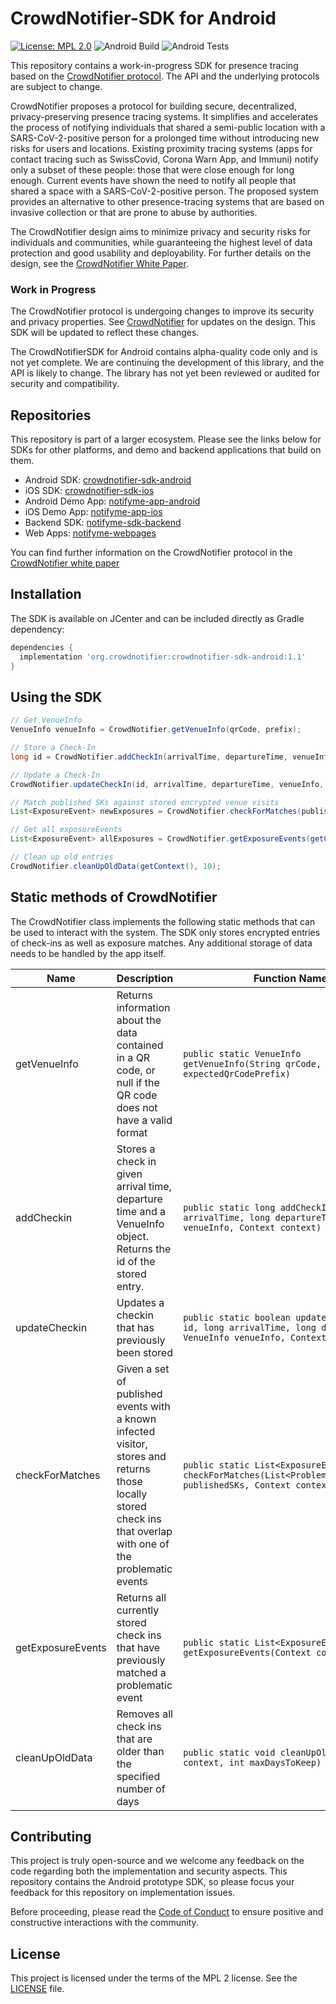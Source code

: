 # CrowdNotifier-SDK for Android

[![License: MPL 2.0](https://img.shields.io/badge/License-MPL%202.0-brightgreen.svg)](https://github.com/CrowdNotifier/crowdnotifier-sdk-android/blob/master/LICENSE)
![Android Build](https://github.com/CrowdNotifier/crowdnotifier-sdk-android/workflows/Build/badge.svg)
![Android Tests](https://github.com/CrowdNotifier/crowdnotifier-sdk-android/workflows/Android%20Tests/badge.svg)

This repository contains a work-in-progress SDK for presence tracing based on the [CrowdNotifier protocol](https://github.com/CrowdNotifier/documents). The API and the underlying protocols are subject to change.

CrowdNotifier proposes a protocol for building secure, decentralized, privacy-preserving presence tracing systems. It simplifies and accelerates the process of notifying individuals that shared a semi-public location with a SARS-CoV-2-positive person for a prolonged time without introducing new risks for users and locations. Existing proximity tracing systems (apps for contact tracing such as SwissCovid, Corona Warn App, and Immuni) notify only a subset of these people: those that were close enough for long enough. Current events have shown the need to notify all people that shared a space with a SARS-CoV-2-positive person. The proposed system provides an alternative to other presence-tracing systems that are based on invasive collection or that are prone to abuse by authorities.

The CrowdNotifier design aims to minimize privacy and security risks for individuals and communities, while guaranteeing the highest level of data protection and good usability and deployability. For further details on the design, see the [CrowdNotifier White Paper](https://github.com/CrowdNotifier/documents).

### Work in Progress
The CrowdNotifier protocol is undergoing changes to improve its security and privacy properties. See [CrowdNotifier](https://github.com/CrowdNotifier/documents) for updates on the design. This SDK will be updated to reflect these changes.

The CrowdNotifierSDK for Android contains alpha-quality code only and is not yet complete. We are continuing the development of this library, and the API is likely to change. The library has not yet been reviewed or audited for security and compatibility.

## Repositories

This repository is part of a larger ecosystem. Please see the links below for SDKs for other platforms, and demo and backend applications that build on them.

* Android SDK: [crowdnotifier-sdk-android](https://github.com/CrowdNotifier/crowdnotifier-sdk-android)
* iOS SDK: [crowdnotifier-sdk-ios](https://github.com/CrowdNotifier/crowdnotifier-sdk-ios)
* Android Demo App: [notifyme-app-android](https://github.com/notifyme-app/notifyme-app-android)
* iOS Demo App: [notifyme-app-ios](https://github.com/notifyme-app/notifyme-app-ios)
* Backend SDK: [notifyme-sdk-backend](https://github.com/notifyme-app/notifyme-sdk-backend)
* Web Apps: [notifyme-webpages](https://github.com/notifyme-app/notifyme-webpages)

You can find further information on the CrowdNotifier protocol in the [CrowdNotifier white paper](https://github.com/CrowdNotifier/documents)

## Installation

The SDK is available on JCenter and can be included directly as Gradle dependency:

```groovy
dependencies {
  implementation 'org.crowdnotifier:crowdnotifier-sdk-android:1.1'
}
```

## Using the SDK

```java
// Get VenueInfo
VenueInfo venueInfo = CrowdNotifier.getVenueInfo(qrCode, prefix);

// Store a Check-In
long id = CrowdNotifier.addCheckIn(arrivalTime, departureTime, venueInfo, getContext());

// Update a Check-In
CrowdNotifier.updateCheckIn(id, arrivalTime, departureTime, venueInfo, getContext());

// Match published SKs against stored encrypted venue visits
List<ExposureEvent> newExposures = CrowdNotifier.checkForMatches(publishedSKs, getContext());

// Get all exposureEvents
List<ExposureEvent> allExposures = CrowdNotifier.getExposureEvents(getContext());

// Clean up old entries
CrowdNotifier.cleanUpOldData(getContext(), 10);
```

## Static methods of CrowdNotifier

The CrowdNotifier class implements the following static methods that can be used to interact with the system. The SDK only stores encrypted entries of check-ins as well as exposure matches. Any additional storage of data needs to
be handled by the app itself.

Name | Description | Function Name
---- | ----------- | -------------
getVenueInfo | Returns information about the data contained in a QR code, or null if the QR code does not have a valid format | `public static VenueInfo getVenueInfo(String qrCode, String expectedQrCodePrefix)`
addCheckin | Stores a check in given arrival time, departure time and a VenueInfo object. Returns the id of the stored entry. | `public static long addCheckIn(long arrivalTime, long departureTime, VenueInfo venueInfo, Context context)`
updateCheckin | Updates a checkin that has previously been stored | `public static boolean updateCheckIn(long id, long arrivalTime, long departureTime, VenueInfo venueInfo, Context context)`
checkForMatches | Given a set of published events with a known infected visitor, stores and returns those locally stored check ins that overlap with one of the problematic events | `public static List<ExposureEvent> checkForMatches(List<ProblematicEventInfo> publishedSKs, Context context)`
getExposureEvents | Returns all currently stored check ins that have previously matched a problematic event | `public static List<ExposureEvent> getExposureEvents(Context context)`
cleanUpOldData | Removes all check ins that are older than the specified number of days | `public static void cleanUpOldData(Context context, int maxDaysToKeep)`

## Contributing

This project is truly open-source and we welcome any feedback on the code regarding both the implementation and security aspects. This repository contains the Android prototype SDK, so please focus your feedback for this repository on implementation issues.

Before proceeding, please read the [Code of Conduct](CODE_OF_CONDUCT.txt) to ensure positive and constructive interactions with the community.

## License

This project is licensed under the terms of the MPL 2 license. See the [LICENSE](LICENSE) file.
